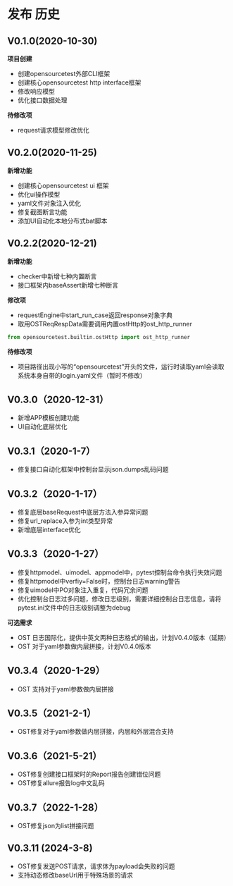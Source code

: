 # 发布 历史

## V0.1.0(2020-10-30)

**项目创建**

- 创建opensourcetest外部CLI框架
- 创建核心opensourcetest http interface框架
- 修改响应模型
- 优化接口数据处理

**待修改项**

- request请求模型修改优化

## V0.2.0(2020-11-25)

**新增功能**

- 创建核心opensourcetest ui 框架
- 优化ui操作模型
- yaml文件对象注入优化
- 修复截图断言功能
- 添加UI自动化本地分布式bat脚本

## V0.2.2(2020-12-21)

**新增功能**

- checker中新增七种内置断言
- 接口框架内baseAssert新增七种断言

**修改项**

- requestEngine中start_run_case返回response对象字典
- 取用OSTReqRespData需要调用内置ostHttp的ost_http_runner

~~~python
from opensourcetest.builtin.ostHttp import ost_http_runner
~~~

**待修改项**

- 项目路径出现小写的“opensourcetest”开头的文件，运行时读取yaml会读取系统本身自带的login.yaml文件（暂时不修改）

## V0.3.0（2020-12-31）

- 新增APP模板创建功能
- UI自动化底层优化

## V0.3.1（2020-1-7）

- 修复接口自动化框架中控制台显示json.dumps乱码问题

## V0.3.2（2020-1-17）

- 修复底层baseRequest中底层方法入参异常问题
- 修复url_replace入参为int类型异常
- 新增底层interface优化

## V0.3.3（2020-1-27）

- 修复httpmodel、uimodel、appmodel中，pytest控制台命令执行失效问题
- 修复httpmodel中verfiy=False时，控制台日志warning警告
- 修复uimodel中PO对象注入重复，代码冗余问题
- 优化控制台日志过多问题，修改日志级别，需要详细控制台日志信息，请将pytest.ini文件中的日志级别调整为debug

**可选需求**

- OST 日志国际化，提供中英文两种日志格式的输出，计划V0.4.0版本（延期）
- OST 对于yaml参数做内层拼接，计划V0.4.0版本

## V0.3.4（2020-1-29）

- OST 支持对于yaml参数做内层拼接

## V0.3.5（2021-2-1）

- OST修复对于yaml参数做内层拼接，内层和外层混合支持

## V0.3.6（2021-5-21）

- OST修复创建接口框架时的Report报告创建错位问题
- OST修复allure报告log中文乱码

## V0.3.7（2022-1-28）

- OST修复json为list拼接问题

## V0.3.11 (2024-3-8)

- OST修复发送POST请求，请求体为payload会失败的问题
- 支持动态修改baseUrl用于特殊场景的请求
